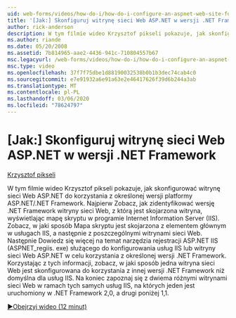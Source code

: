 ```yaml
---
uid: web-forms/videos/how-do-i/how-do-i-configure-an-aspnet-web-site-for-a-net-framework-version
title: '[Jak:] Skonfiguruj witrynę sieci Web ASP.NET w wersji .NET Framework | Microsoft Docs'
author: rick-anderson
description: W tym filmie wideo Krzysztof pikseli pokazuje, jak skonfigurować witrynę sieci Web ASP.NET do korzystania z określonej wersji platformy ASP.NET/.NET Framework. Najpierw Zobacz, jak zidentyfikować zawartość...
ms.author: riande
ms.date: 05/20/2008
ms.assetid: 7b814965-aae2-4436-941c-710804557b67
msc.legacyurl: /web-forms/videos/how-do-i/how-do-i-configure-an-aspnet-web-site-for-a-net-framework-version
msc.type: video
ms.openlocfilehash: 37f7f75dbe1d88190032538b0b1b3dec74cab4c0
ms.sourcegitcommit: e7e91932a6e91a63e2e46417626f39d6b244a3ab
ms.translationtype: MT
ms.contentlocale: pl-PL
ms.lasthandoff: 03/06/2020
ms.locfileid: "78624797"
---
```

# <a name="how-do-i-configure-an-aspnet-web-site-for-a-net-framework-version"></a>[Jak:] Skonfiguruj witrynę sieci Web ASP.NET w wersji .NET Framework

[Krzysztof pikseli](https://twitter.com/chrispels)

W tym filmie wideo Krzysztof pikseli pokazuje, jak skonfigurować witrynę sieci Web ASP.NET do korzystania z określonej wersji platformy ASP.NET/.NET Framework. Najpierw Zobacz, jak zidentyfikować wersję .NET Framework witryny sieci Web, z którą jest skojarzona witryna, wyświetlając mapę skryptu w programie Internet Information Server (IIS). Zobacz, w jaki sposób Mapa skryptu jest skojarzona z elementem głównym w usługach IIS, a następnie z poszczególnymi witrynami sieci Web. Następnie Dowiedz się więcej na temat narzędzia rejestracji ASP.NET IIS (ASPNET\_regiis. exe) służącego do konfigurowania usług IIS lub witryny sieci Web ASP.NET w celu korzystania z określonej wersji .NET Framework. Korzystając z tych informacji, zobacz, w jaki sposób jedna witryna sieci Web jest skonfigurowana do korzystania z innej wersji .NET Framework niż domyślna dla usług IIS. Na koniec zapoznaj się z dwiema różnymi witrynami sieci Web w ramach tych samych usług IIS, na których jeden jest uruchomiony w .NET Framework 2,0, a drugi poniżej 1,1.

[&#9654;Obejrzyj wideo (12 minut)](https://channel9.msdn.com/Blogs/ASP-NET-Site-Videos/how-do-i-configure-an-aspnet-web-site-for-a-net-framework-version)
